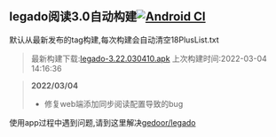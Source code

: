 ## legado阅读3.0自动构建[![Android CI](https://github.com/10bits/gedoor-Build/workflows/Android%20CI/badge.svg)](https://github.com/10bits/gedoor-Build/actions)

默认从最新发布的tag构建,每次构建会自动清空18PlusList.txt

> 最新构建下载:[legado-3.22.030410.apk](https://github.com/10bits/gedoor-Build/releases/download/legado-3.22.030410/legado-3.22.030410.apk) 上次构建时间:2022-03-04 14:16:36
<!--start-->
> **2022/03/04**
> 
> * 修复web端添加同步阅读配置导致的bug
<!--end-->
  
使用app过程中遇到问题,请到这里解决[gedoor/legado](https://github.com/gedoor/legado/issues)

